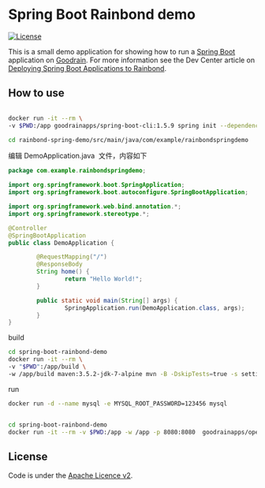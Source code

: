 # Spring Boot Rainbond demo

[![License](http://img.shields.io/:license-apache-blue.svg)](http://www.apache.org/licenses/LICENSE-2.0.html)

This is a small demo application for showing how to run a [Spring Boot](http://projects.spring.io/spring-boot/)
application on [Goodrain](https://www.goodrain.com). For more information see the Dev Center article on 
[Deploying Spring Boot Applications to Rainbond](https://www.rainbond.com/articles/deploying-spring-boot-apps-to-goodrain).

## How to use

```bash

docker run -it --rm \
-v $PWD:/app goodrainapps/spring-boot-cli:1.5.9 spring init --dependencies=web rainbond-spring-demo

cd rainbond-spring-demo/src/main/java/com/example/rainbondspringdemo
```

编辑 DemoApplication.java  文件，内容如下

```java
package com.example.rainbondspringdemo;

import org.springframework.boot.SpringApplication;
import org.springframework.boot.autoconfigure.SpringBootApplication;

import org.springframework.web.bind.annotation.*;
import org.springframework.stereotype.*;

@Controller
@SpringBootApplication
public class DemoApplication {

        @RequestMapping("/")
        @ResponseBody
        String home() {
                return "Hello World!";
        }

        public static void main(String[] args) {
                SpringApplication.run(DemoApplication.class, args);
        }
}
```

build

```bash
cd spring-boot-rainbond-demo
docker run -it --rm \
-v "$PWD":/app/build \
-w /app/build maven:3.5.2-jdk-7-alpine mvn -B -DskipTests=true -s settings.xml clean install
```

run

```bash
docker run -d --name mysql -e MYSQL_ROOT_PASSWORD=123456 mysql


cd spring-boot-rainbond-demo
docker run -it --rm -v $PWD:/app -w /app -p 8080:8080  goodrainapps/openjdk:8u131-jre-alpine java  -jar target/*.jar

```

## License

Code is under the [Apache Licence v2](https://www.apache.org/licenses/LICENSE-2.0.txt).

